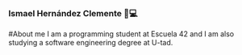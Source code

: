 ### Ismael Hernández Clemente 👋💻


#About me 
I am a programming student at Escuela 42 and I am also studying a software engineering degree at U-tad.


<!--
**ismaelucky342/ismaelucky342** is a ✨ _special_ ✨ repository because its `README.md` (this file) appears on your GitHub profile.

Here are some ideas to get you started:

- 🔭 I’m currently working on ...
- 🌱 I’m currently learning ...
- 👯 I’m looking to collaborate on ...
- 🤔 I’m looking for help with ...
- 💬 Ask me about ...
- 📫 How to reach me: ...
- 😄 Pronouns: ...
- ⚡ Fun fact: ...
-->

